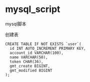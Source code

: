 # mysql_script
mysql脚本  

创建表  
```
CREATE TABLE IF NOT EXISTS `user`(
  id INT AUTO_INCREMENT PRIMARY KEY,
  account_id VARCHAR(100),
  name VARCHAR(50),
  token CHAR(36),
  gmt_create BIGINT,
  gmt_modified BIGINT
);
```
